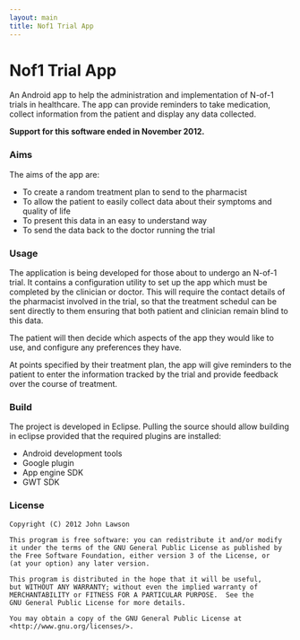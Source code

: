 ```yaml
---
layout: main
title: Nof1 Trial App
---
```


# Nof1 Trial App

An Android app to help the administration and implementation of N-of-1 trials in
healthcare. The app can provide reminders to take medication, collect
information from the patient and display any data collected.

**Support for this software ended in November 2012.**

### Aims
The aims of the app are: 
* To create a random treatment plan to send to the pharmacist
* To allow the patient to easily collect data about their symptoms and quality of life
* To present this data in an easy to understand way
* To send the data back to the doctor running the trial

### Usage

The application is being developed for those about to undergo an N-of-1 trial. 
It contains a configuration utility to set up the app which must be completed by 
the clinician or doctor. This will require the contact details of the pharmacist 
involved in the trial, so that the treatment schedul can be sent directly to them
ensuring that both patient and clinician remain blind to this data.

The patient will then decide which aspects of the app they would like to use, and
configure any preferences they have.

At points specified by their treatment plan, the app will give reminders to the 
patient to enter the information tracked by the trial and provide feedback over 
the course of treatment.

### Build

The project is developed in Eclipse. Pulling the source should allow building in 
eclipse provided that the required plugins are installed:

* Android development tools
* Google plugin
* App engine SDK
* GWT SDK

### License

    Copyright (C) 2012 John Lawson

    This program is free software: you can redistribute it and/or modify
    it under the terms of the GNU General Public License as published by
    the Free Software Foundation, either version 3 of the License, or
    (at your option) any later version.

    This program is distributed in the hope that it will be useful,
    but WITHOUT ANY WARRANTY; without even the implied warranty of
    MERCHANTABILITY or FITNESS FOR A PARTICULAR PURPOSE.  See the
    GNU General Public License for more details.

    You may obtain a copy of the GNU General Public License at 
    <http://www.gnu.org/licenses/>.

